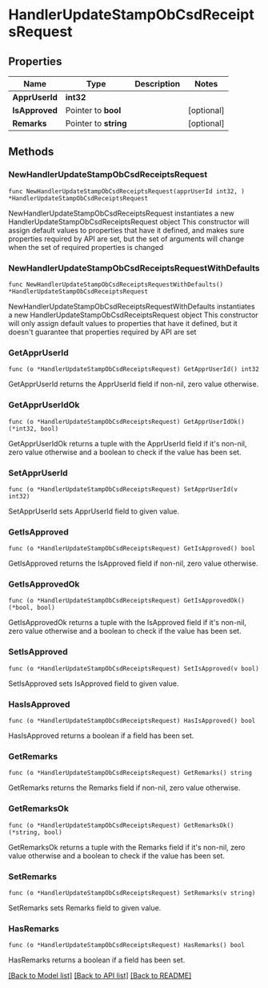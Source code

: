 # HandlerUpdateStampObCsdReceiptsRequest

## Properties

Name | Type | Description | Notes
------------ | ------------- | ------------- | -------------
**ApprUserId** | **int32** |  | 
**IsApproved** | Pointer to **bool** |  | [optional] 
**Remarks** | Pointer to **string** |  | [optional] 

## Methods

### NewHandlerUpdateStampObCsdReceiptsRequest

`func NewHandlerUpdateStampObCsdReceiptsRequest(apprUserId int32, ) *HandlerUpdateStampObCsdReceiptsRequest`

NewHandlerUpdateStampObCsdReceiptsRequest instantiates a new HandlerUpdateStampObCsdReceiptsRequest object
This constructor will assign default values to properties that have it defined,
and makes sure properties required by API are set, but the set of arguments
will change when the set of required properties is changed

### NewHandlerUpdateStampObCsdReceiptsRequestWithDefaults

`func NewHandlerUpdateStampObCsdReceiptsRequestWithDefaults() *HandlerUpdateStampObCsdReceiptsRequest`

NewHandlerUpdateStampObCsdReceiptsRequestWithDefaults instantiates a new HandlerUpdateStampObCsdReceiptsRequest object
This constructor will only assign default values to properties that have it defined,
but it doesn't guarantee that properties required by API are set

### GetApprUserId

`func (o *HandlerUpdateStampObCsdReceiptsRequest) GetApprUserId() int32`

GetApprUserId returns the ApprUserId field if non-nil, zero value otherwise.

### GetApprUserIdOk

`func (o *HandlerUpdateStampObCsdReceiptsRequest) GetApprUserIdOk() (*int32, bool)`

GetApprUserIdOk returns a tuple with the ApprUserId field if it's non-nil, zero value otherwise
and a boolean to check if the value has been set.

### SetApprUserId

`func (o *HandlerUpdateStampObCsdReceiptsRequest) SetApprUserId(v int32)`

SetApprUserId sets ApprUserId field to given value.


### GetIsApproved

`func (o *HandlerUpdateStampObCsdReceiptsRequest) GetIsApproved() bool`

GetIsApproved returns the IsApproved field if non-nil, zero value otherwise.

### GetIsApprovedOk

`func (o *HandlerUpdateStampObCsdReceiptsRequest) GetIsApprovedOk() (*bool, bool)`

GetIsApprovedOk returns a tuple with the IsApproved field if it's non-nil, zero value otherwise
and a boolean to check if the value has been set.

### SetIsApproved

`func (o *HandlerUpdateStampObCsdReceiptsRequest) SetIsApproved(v bool)`

SetIsApproved sets IsApproved field to given value.

### HasIsApproved

`func (o *HandlerUpdateStampObCsdReceiptsRequest) HasIsApproved() bool`

HasIsApproved returns a boolean if a field has been set.

### GetRemarks

`func (o *HandlerUpdateStampObCsdReceiptsRequest) GetRemarks() string`

GetRemarks returns the Remarks field if non-nil, zero value otherwise.

### GetRemarksOk

`func (o *HandlerUpdateStampObCsdReceiptsRequest) GetRemarksOk() (*string, bool)`

GetRemarksOk returns a tuple with the Remarks field if it's non-nil, zero value otherwise
and a boolean to check if the value has been set.

### SetRemarks

`func (o *HandlerUpdateStampObCsdReceiptsRequest) SetRemarks(v string)`

SetRemarks sets Remarks field to given value.

### HasRemarks

`func (o *HandlerUpdateStampObCsdReceiptsRequest) HasRemarks() bool`

HasRemarks returns a boolean if a field has been set.


[[Back to Model list]](../README.md#documentation-for-models) [[Back to API list]](../README.md#documentation-for-api-endpoints) [[Back to README]](../README.md)


